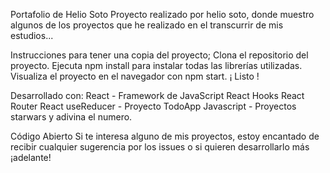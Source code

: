 Portafolio de Helio Soto
Proyecto realizado por helio soto, donde muestro algunos de los proyectos que he realizado en el transcurrir de mis estudios...

Instrucciones para tener una copia del proyecto;
Clona el repositorio del proyecto.
Ejecuta npm install para instalar todas las librerías utilizadas.
Visualiza el proyecto en el navegador con npm start.
¡ Listo !

Desarrollado con:
React - Framework de JavaScript
React Hooks
React Router
React useReducer - Proyecto TodoApp
Javascript - Proyectos starwars y adivina el numero.

Código Abierto
Si te interesa alguno de mis proyectos, estoy encantado de recibir cualquier sugerencia por los issues o si quieren desarrollarlo más ¡adelante!
